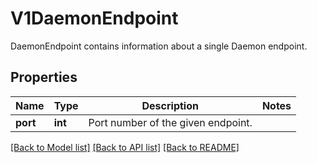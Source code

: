 # V1DaemonEndpoint

DaemonEndpoint contains information about a single Daemon endpoint.
## Properties
Name | Type | Description | Notes
------------ | ------------- | ------------- | -------------
**port** | **int** | Port number of the given endpoint. | 

[[Back to Model list]](../README.md#documentation-for-models) [[Back to API list]](../README.md#documentation-for-api-endpoints) [[Back to README]](../README.md)


